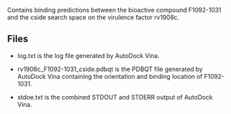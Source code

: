 Contains binding predictions between the bioactive compound F1092-1031 and the cside search space on the virulence factor rv1908c.

## Files

- log.txt is the log file generated by AutoDock Vina.

- rv1908c_F1092-1031_cside.pdbqt is the PDBQT file generated by AutoDock Vina containing the orientation and binding location of F1092-1031.

- stdoe.txt is the combined STDOUT and STDERR output of AutoDock Vina.


